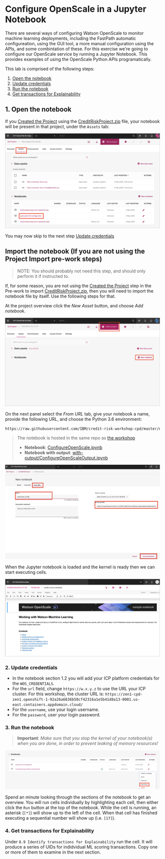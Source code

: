 # Configure OpenScale in a Jupyter Notebook

There are several ways of configuring Watson OpenScale to monitor machine learning deployments, including the FastPath automatic configureation, using the GUI tool, a more manual configuration using the APIs, and some combintation of these.
For this exercise we're going to configure our OpenScale service by running a Jupyter Notebook. This provides examples of using the OpenScale Python APIs programatically.

This lab is comprised of the following steps:

1. [Open the notebook](#1-open-the-notebook)
2. [Update credentials](#2-update-credentials)
3. [Run the notebook](#3-run-the-notebook)
4. [Get transactions for Explainability](#4-get-transactions-for-explainability)

## 1. Open the notebook

If you [Created the Project](https://ibm-developer.gitbook.io/cloudpakfordata-credit-risk-workshop/getting-started/pre-work#create-a-new-project) using the [CreditRiskProject.zip](https://github.ibm.com/IBMDeveloper/cp4d-workshop-credit-risk/blob/master/projects/CreditRiskProject.zip) file, your notebook will be present in that project, under the `Assets` tab:

![Project from zip assets tab](../.gitbook/assets/images/aios/aios-notebook-zip-file-asset.png)

You may now skip to the next step [Update credentials](#2-update-credentials)

## Import the notebook (If you are not using the Project Import pre-work steps)

> NOTE: You should probably not need this step, and should only perform it if instructed to.

If, for some reason, you are not using the [Created the Project](https://ibm-developer.gitbook.io/cloudpakfordata-credit-risk-workshop/getting-started/pre-work#create-a-new-project) step in the Pre-work to import [CreditRiskProject.zip](https://github.ibm.com/IBMDeveloper/cp4d-workshop-credit-risk/blob/master/projects/CreditRiskProject.zip), then you will need to import the notebook file by itself. Use the following steps for that.

At the project overview click the *New Asset* button, and choose *Add notebook*.

![Add a new asset](../.gitbook/assets/images/wml/wml-add-asset.png)

On the next panel select the *From URL* tab, give your notebook a name, provide the following URL, and choose the Python 3.6 environment:

```bash
https://raw.githubusercontent.com/IBM/credit-risk-workshop-cpd/master/notebooks/ConfigureOpenScale.ipynb
```

> The notebook is hosted in the same repo as [the workshop](https://github.com/IBM/credit-risk-workshop-cpd)
>
> * **Notebook**: [ConfigureOpenScale.ipynb](../../notebooks/ConfigureOpenScale.ipynb)
> * **Notebook with output**: [with-output/ConfigureOpenScaleOutput.ipynb](../../notebooks/with-output/ConfigureOpenScale-with-output.ipynb)

![Add notebook name and URL](../.gitbook/assets/images/openscale/openscale-add-notebook-url.png)

When the Jupyter notebook is loaded and the kernel is ready then we can start executing cells.

![Notebook loaded](../.gitbook/assets/images/aios/OpenScaleNotebook.png)

### 2. Update credentials

* In the notebook section 1.2 you will add your ICP platform credentials for the `WOS_CREDENTIALS`.
* For the `url` field, change `https://w.x.y.z` to use the URL your ICP cluster. For this workshop, the cluster URL is: `https://zen1-cpd-zen1.openshift-1-92a26a6836b50cf42316a1e5b41d8a13-0001.us-east.containers.appdomain.cloud/`
* For the `username`, use your login username.
* For the `password`, user your login password.

### 3. Run the notebook

> **Important**: *Make sure that you stop the kernel of your notebook(s) when you are done, in order to prevent leaking of memory resources!*

![Stop kernel](../.gitbook/assets/images/wml/JupyterStopKernel.png)

Spend an minute looking through the sections of the notebook to get an overview. You will run cells individually by highlighting each cell, then either click the `Run` button at the top of the notebook. While the cell is running, an asterisk (`[*]`) will show up to the left of the cell. When that cell has finished executing a sequential number will show up (i.e. `[17]`).

### 4. Get transactions for Explainability

Under `8.9 Identify transactions for Explainability` run the cell. It will produce a series of UIDs for indidvidual ML scoring transactions. Copy one or more of them to examine in the next section.
